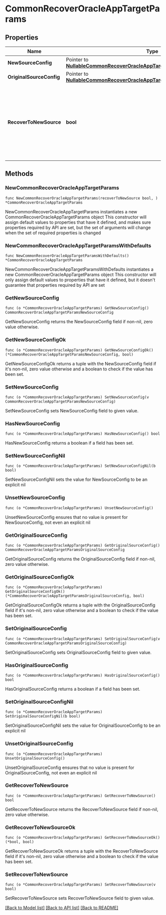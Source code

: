 # CommonRecoverOracleAppTargetParams

## Properties

Name | Type | Description | Notes
------------ | ------------- | ------------- | -------------
**NewSourceConfig** | Pointer to [**NullableCommonRecoverOracleAppTargetParamsNewSourceConfig**](CommonRecoverOracleAppTargetParamsNewSourceConfig.md) |  | [optional] 
**OriginalSourceConfig** | Pointer to [**NullableCommonRecoverOracleAppTargetParamsOriginalSourceConfig**](CommonRecoverOracleAppTargetParamsOriginalSourceConfig.md) |  | [optional] 
**RecoverToNewSource** | **bool** | Specifies the parameter whether the recovery should be performed to a new source or an original Source Target. | 

## Methods

### NewCommonRecoverOracleAppTargetParams

`func NewCommonRecoverOracleAppTargetParams(recoverToNewSource bool, ) *CommonRecoverOracleAppTargetParams`

NewCommonRecoverOracleAppTargetParams instantiates a new CommonRecoverOracleAppTargetParams object
This constructor will assign default values to properties that have it defined,
and makes sure properties required by API are set, but the set of arguments
will change when the set of required properties is changed

### NewCommonRecoverOracleAppTargetParamsWithDefaults

`func NewCommonRecoverOracleAppTargetParamsWithDefaults() *CommonRecoverOracleAppTargetParams`

NewCommonRecoverOracleAppTargetParamsWithDefaults instantiates a new CommonRecoverOracleAppTargetParams object
This constructor will only assign default values to properties that have it defined,
but it doesn't guarantee that properties required by API are set

### GetNewSourceConfig

`func (o *CommonRecoverOracleAppTargetParams) GetNewSourceConfig() CommonRecoverOracleAppTargetParamsNewSourceConfig`

GetNewSourceConfig returns the NewSourceConfig field if non-nil, zero value otherwise.

### GetNewSourceConfigOk

`func (o *CommonRecoverOracleAppTargetParams) GetNewSourceConfigOk() (*CommonRecoverOracleAppTargetParamsNewSourceConfig, bool)`

GetNewSourceConfigOk returns a tuple with the NewSourceConfig field if it's non-nil, zero value otherwise
and a boolean to check if the value has been set.

### SetNewSourceConfig

`func (o *CommonRecoverOracleAppTargetParams) SetNewSourceConfig(v CommonRecoverOracleAppTargetParamsNewSourceConfig)`

SetNewSourceConfig sets NewSourceConfig field to given value.

### HasNewSourceConfig

`func (o *CommonRecoverOracleAppTargetParams) HasNewSourceConfig() bool`

HasNewSourceConfig returns a boolean if a field has been set.

### SetNewSourceConfigNil

`func (o *CommonRecoverOracleAppTargetParams) SetNewSourceConfigNil(b bool)`

 SetNewSourceConfigNil sets the value for NewSourceConfig to be an explicit nil

### UnsetNewSourceConfig
`func (o *CommonRecoverOracleAppTargetParams) UnsetNewSourceConfig()`

UnsetNewSourceConfig ensures that no value is present for NewSourceConfig, not even an explicit nil
### GetOriginalSourceConfig

`func (o *CommonRecoverOracleAppTargetParams) GetOriginalSourceConfig() CommonRecoverOracleAppTargetParamsOriginalSourceConfig`

GetOriginalSourceConfig returns the OriginalSourceConfig field if non-nil, zero value otherwise.

### GetOriginalSourceConfigOk

`func (o *CommonRecoverOracleAppTargetParams) GetOriginalSourceConfigOk() (*CommonRecoverOracleAppTargetParamsOriginalSourceConfig, bool)`

GetOriginalSourceConfigOk returns a tuple with the OriginalSourceConfig field if it's non-nil, zero value otherwise
and a boolean to check if the value has been set.

### SetOriginalSourceConfig

`func (o *CommonRecoverOracleAppTargetParams) SetOriginalSourceConfig(v CommonRecoverOracleAppTargetParamsOriginalSourceConfig)`

SetOriginalSourceConfig sets OriginalSourceConfig field to given value.

### HasOriginalSourceConfig

`func (o *CommonRecoverOracleAppTargetParams) HasOriginalSourceConfig() bool`

HasOriginalSourceConfig returns a boolean if a field has been set.

### SetOriginalSourceConfigNil

`func (o *CommonRecoverOracleAppTargetParams) SetOriginalSourceConfigNil(b bool)`

 SetOriginalSourceConfigNil sets the value for OriginalSourceConfig to be an explicit nil

### UnsetOriginalSourceConfig
`func (o *CommonRecoverOracleAppTargetParams) UnsetOriginalSourceConfig()`

UnsetOriginalSourceConfig ensures that no value is present for OriginalSourceConfig, not even an explicit nil
### GetRecoverToNewSource

`func (o *CommonRecoverOracleAppTargetParams) GetRecoverToNewSource() bool`

GetRecoverToNewSource returns the RecoverToNewSource field if non-nil, zero value otherwise.

### GetRecoverToNewSourceOk

`func (o *CommonRecoverOracleAppTargetParams) GetRecoverToNewSourceOk() (*bool, bool)`

GetRecoverToNewSourceOk returns a tuple with the RecoverToNewSource field if it's non-nil, zero value otherwise
and a boolean to check if the value has been set.

### SetRecoverToNewSource

`func (o *CommonRecoverOracleAppTargetParams) SetRecoverToNewSource(v bool)`

SetRecoverToNewSource sets RecoverToNewSource field to given value.



[[Back to Model list]](../README.md#documentation-for-models) [[Back to API list]](../README.md#documentation-for-api-endpoints) [[Back to README]](../README.md)



